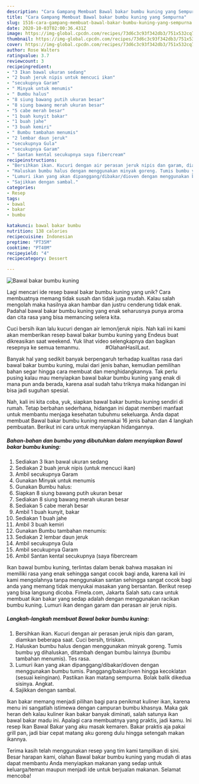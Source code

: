 ```yaml
---
description: "Cara Gampang Membuat Bawal bakar bumbu kuning yang Sempurna"
title: "Cara Gampang Membuat Bawal bakar bumbu kuning yang Sempurna"
slug: 1516-cara-gampang-membuat-bawal-bakar-bumbu-kuning-yang-sempurna
date: 2020-10-03T02:00:36.431Z
image: https://img-global.cpcdn.com/recipes/73d6c3c93f342db3/751x532cq70/bawal-bakar-bumbu-kuning-foto-resep-utama.jpg
thumbnail: https://img-global.cpcdn.com/recipes/73d6c3c93f342db3/751x532cq70/bawal-bakar-bumbu-kuning-foto-resep-utama.jpg
cover: https://img-global.cpcdn.com/recipes/73d6c3c93f342db3/751x532cq70/bawal-bakar-bumbu-kuning-foto-resep-utama.jpg
author: Rose Walters
ratingvalue: 3.7
reviewcount: 3
recipeingredient:
- "3 Ikan bawal ukuran sedang"
- "2 buah jeruk nipis untuk mencuci ikan"
- "secukupnya Garam"
- " Minyak untuk menumis"
- " Bumbu halus"
- "8 siung bawang putih ukuran besar"
- "8 siung bawang merah ukuran besar"
- "5 cabe merah besar"
- "1 buah kunyit bakar"
- "1 buah jahe"
- "3 buah kemiri"
- " Bumbu tambahan menumis"
- "2 lembar daun jeruk"
- "secukupnya Gula"
- "secukupnya Garam"
- " Santan kental secukupnya saya fibercream"
recipeinstructions:
- "Bersihkan ikan. Kucuri dengan air perasan jeruk nipis dan garam, diamkan beberapa saat. Cuci bersih, tiriskan."
- "Haluskan bumbu halus dengan menggunakan minyak goreng. Tumis bumbu yg dihaluskan, ditambah dengan bumbu lainnya (bumbu tambahan menumis). Tes rasa."
- "Lumuri ikan yang akan dipanggang/dibakar/dioven dengan menggunakan bumbu tumis. Panggang/bakar/oven hingga kecoklatan (sesuai keinginan). Pastikan ikan matang sempurna. Bolak balik dikedua sisinya. Angkat."
- "Sajikkan dengan sambal."
categories:
- Resep
tags:
- bawal
- bakar
- bumbu

katakunci: bawal bakar bumbu 
nutrition: 138 calories
recipecuisine: Indonesian
preptime: "PT35M"
cooktime: "PT40M"
recipeyield: "4"
recipecategory: Dessert

---
```



![Bawal bakar bumbu kuning](https://img-global.cpcdn.com/recipes/73d6c3c93f342db3/751x532cq70/bawal-bakar-bumbu-kuning-foto-resep-utama.jpg)

Lagi mencari ide resep bawal bakar bumbu kuning yang unik? Cara membuatnya memang tidak susah dan tidak juga mudah. Kalau salah mengolah maka hasilnya akan hambar dan justru cenderung tidak enak. Padahal bawal bakar bumbu kuning yang enak seharusnya punya aroma dan cita rasa yang bisa memancing selera kita.

Cuci bersih ikan lalu kucuri dengan air lemon/jeruk nipis. Nah kali ini kami akan memberikan resep bawal bakar bumbu kuning yang Endeus buat dikreasikan saat weekend. Yuk lihat video selengkapnya dan bagikan resepnya ke semua temanmu. ⠀⠀⠀⠀⠀⠀ #OlahanHasilLaut.

Banyak hal yang sedikit banyak berpengaruh terhadap kualitas rasa dari bawal bakar bumbu kuning, mulai dari jenis bahan, kemudian pemilihan bahan segar hingga cara membuat dan menghidangkannya. Tak perlu pusing kalau mau menyiapkan bawal bakar bumbu kuning yang enak di mana pun anda berada, karena asal sudah tahu triknya maka hidangan ini bisa jadi suguhan spesial.


Nah, kali ini kita coba, yuk, siapkan bawal bakar bumbu kuning sendiri di rumah. Tetap berbahan sederhana, hidangan ini dapat memberi manfaat untuk membantu menjaga kesehatan tubuhmu sekeluarga. Anda dapat membuat Bawal bakar bumbu kuning memakai 16 jenis bahan dan 4 langkah pembuatan. Berikut ini cara untuk menyiapkan hidangannya.

<!--inarticleads1-->

##### Bahan-bahan dan bumbu yang dibutuhkan dalam menyiapkan Bawal bakar bumbu kuning:

1. Sediakan 3 Ikan bawal ukuran sedang
1. Sediakan 2 buah jeruk nipis (untuk mencuci ikan)
1. Ambil secukupnya Garam
1. Gunakan  Minyak untuk menumis
1. Gunakan  Bumbu halus:
1. Siapkan 8 siung bawang putih ukuran besar
1. Sediakan 8 siung bawang merah ukuran besar
1. Sediakan 5 cabe merah besar
1. Ambil 1 buah kunyit, bakar
1. Sediakan 1 buah jahe
1. Ambil 3 buah kemiri
1. Gunakan  Bumbu tambahan menumis:
1. Sediakan 2 lembar daun jeruk
1. Ambil secukupnya Gula
1. Ambil secukupnya Garam
1. Ambil  Santan kental secukupnya (saya fibercream


Ikan bawal bumbu kuning, terlintas dalam benak bahwa masakan ini memiliki rasa yang enak sehingga sangat cocok bagi anda, karena kali ini kami mengolahnya tanpa menggunakan santan sehingga sangat cocok bagi anda yang memang tidak menyukai masakan yang bersantan. Berikut resep yang bisa langsung dicoba. Fimela.com, Jakarta Salah satu cara untuk membuat ikan bakar yang sedap adalah dengan menggunakan racikan bumbu kuning. Lumuri ikan dengan garam dan perasan air jeruk nipis. 

<!--inarticleads2-->

##### Langkah-langkah membuat Bawal bakar bumbu kuning:

1. Bersihkan ikan. Kucuri dengan air perasan jeruk nipis dan garam, diamkan beberapa saat. Cuci bersih, tiriskan.
1. Haluskan bumbu halus dengan menggunakan minyak goreng. Tumis bumbu yg dihaluskan, ditambah dengan bumbu lainnya (bumbu tambahan menumis). Tes rasa.
1. Lumuri ikan yang akan dipanggang/dibakar/dioven dengan menggunakan bumbu tumis. Panggang/bakar/oven hingga kecoklatan (sesuai keinginan). Pastikan ikan matang sempurna. Bolak balik dikedua sisinya. Angkat.
1. Sajikkan dengan sambal.


Ikan bakar memang menjadi pilihan bagi para penikmat kuliner ikan, karena menu ini sangatlah istimewa dengan campuran bumbu khasnya. Maka gak heran deh kalau kuliner ikan bakar banyak diminati, salah satunya ikan bawal bakar madu ini. Apalagi cara membuatnya yang praktis, jadi kamu. Ini resep Ikan Bawal Bakar yang aku masak kemaren. Bakar praktis aja pakai grill pan, jadi biar cepat matang aku goreng dulu hingga setengah makan ikannya. 

Terima kasih telah menggunakan resep yang tim kami tampilkan di sini. Besar harapan kami, olahan Bawal bakar bumbu kuning yang mudah di atas dapat membantu Anda menyiapkan makanan yang sedap untuk keluarga/teman maupun menjadi ide untuk berjualan makanan. Selamat mencoba!
